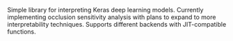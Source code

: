 Simple library for interpreting Keras deep learning models. Currently implementing occlusion sensitivity analysis with plans to expand to more interpretability techniques. Supports different backends with  JIT-compatible functions.
